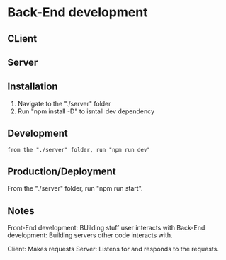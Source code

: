 # Back-End development

## CLient

## Server

## Installation
1. Navigate to the "./server" folder
2. Run "npm install -D" to isntall dev dependency
## Development
    from the "./server" folder, run "npm run dev"
## Production/Deployment
 From the "./server" folder, run "npm run start".

## Notes

Front-End development: BUilding stuff user interacts with
Back-End development: Building servers other code interacts with.


Client: Makes requests
Server: Listens for and responds to the requests.
